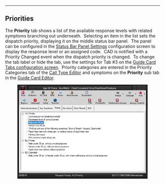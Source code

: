   ----------------
  **Priorities**
  ----------------

The **Priority** tab shows a list of the available response levels with
related symptoms branching out underneath.  Selecting an item in the
list sets the dispatch priority, displaying it on the middle status bar
panel.  The panel can be configured in the [Status Bar Panel
Settings](<Status Bar Panel Settings.md>) configuration screen to
display the response level or an assigned code.  CAD is notified with a
Priority Changed event when the dispatch priority is changed.  To change
the tab label or hide the tab, use the settings for Tab #3 on the [Guide
Card Tabs configuration screen](<Guide Card Tabs Settings.md>). 
Priority categories are entered in the Priority Categories tab of the
[Call Type Editor](<Available Call Types Editor.md>) and symptoms
on the **Priority** sub tab in the [Guide Card
Editor](<Guide Card Editor.md>).

<figure><img src=".gitbook/assets/Priorities_files/image001.png" alt=""><figcaption></figcaption></figure>
